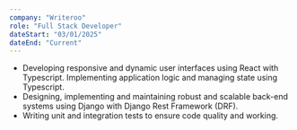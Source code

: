 ```yaml
---
company: "Writeroo"
role: "Full Stack Developer"
dateStart: "03/01/2025"
dateEnd: "Current"
---
```


- Developing responsive and dynamic user interfaces using React with Typescript. Implementing application logic
and managing state using Typescript.
- Designing, implementing and maintaining robust and scalable back-end systems using Django with Django Rest
Framework (DRF).
- Writing unit and integration tests to ensure code quality and working.

<!-- Sit amet consectetur adipisicing elit. Iure illo neque tempora, voluptatem est quaerat voluptas praesentium ipsa dolorem dignissimos nulla ratione distinctio quae maiores eligendi nostrum? Quibusdam, debitis voluptatum, lorem ipsum dolor. -->